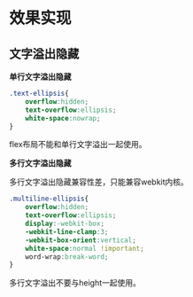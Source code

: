 # 效果实现

## 文字溢出隐藏

**单行文字溢出隐藏**

```css
.text-ellipsis{
    overflow:hidden;
    text-overflow:ellipsis;
    white-space:nowrap;
}
```

flex布局不能和单行文字溢出一起使用。

**多行文字溢出隐藏**

多行文字溢出隐藏兼容性差，只能兼容webkit内核。

```css
.multiline-ellipsis{
    overflow:hidden;
    text-overflow:ellipsis;
    display:-webkit-box;
    -webkit-line-clamp:3;
    -webkit-box-orient:vertical;
    white-space:normal !important;
    word-wrap:break-word;
}
```

多行文字溢出不要与height一起使用。